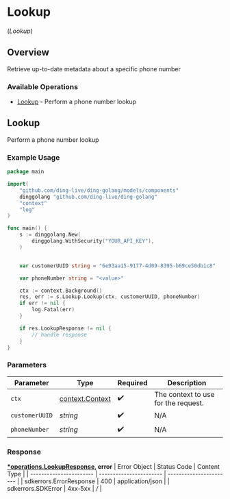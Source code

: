 # Lookup
(*Lookup*)

## Overview

Retrieve up-to-date metadata about a specific phone number

### Available Operations

* [Lookup](#lookup) - Perform a phone number lookup

## Lookup

Perform a phone number lookup

### Example Usage

```go
package main

import(
	"github.com/ding-live/ding-golang/models/components"
	dinggolang "github.com/ding-live/ding-golang"
	"context"
	"log"
)

func main() {
    s := dinggolang.New(
        dinggolang.WithSecurity("YOUR_API_KEY"),
    )


    var customerUUID string = "6e93aa15-9177-4d09-8395-b69ce50db1c8"

    var phoneNumber string = "<value>"

    ctx := context.Background()
    res, err := s.Lookup.Lookup(ctx, customerUUID, phoneNumber)
    if err != nil {
        log.Fatal(err)
    }

    if res.LookupResponse != nil {
        // handle response
    }
}
```

### Parameters

| Parameter                                             | Type                                                  | Required                                              | Description                                           |
| ----------------------------------------------------- | ----------------------------------------------------- | ----------------------------------------------------- | ----------------------------------------------------- |
| `ctx`                                                 | [context.Context](https://pkg.go.dev/context#Context) | :heavy_check_mark:                                    | The context to use for the request.                   |
| `customerUUID`                                        | *string*                                              | :heavy_check_mark:                                    | N/A                                                   |
| `phoneNumber`                                         | *string*                                              | :heavy_check_mark:                                    | N/A                                                   |


### Response

**[*operations.LookupResponse](../../models/operations/lookupresponse.md), error**
| Error Object            | Status Code             | Content Type            |
| ----------------------- | ----------------------- | ----------------------- |
| sdkerrors.ErrorResponse | 400                     | application/json        |
| sdkerrors.SDKError      | 4xx-5xx                 | */*                     |
